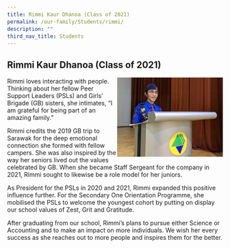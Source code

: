 ```yaml
---
title: Rimmi Kaur Dhanoa (Class of 2021)
permalink: /our-family/Students/rimmi/
description: ""
third_nav_title: Students
---
```

## Rimmi Kaur Dhanoa (Class of 2021)

<img src="/images/Rimmi Kaur Dhanoa 1.jpg" style="width:49%" align=right>

Rimmi loves interacting with people. Thinking about her fellow Peer Support Leaders (PSLs) and Girls’ Brigade (GB) sisters, she intimates, “I am grateful for being part of an amazing family.”  

Rimmi credits the 2019 GB trip to Sarawak for the deep emotional connection she formed with fellow campers. She was also inspired by the way her seniors lived out the values celebrated by GB. When she became Staff Sergeant for the company in 2021, Rimmi sought to likewise be a role model for her juniors.

As President for the PSLs in 2020 and 2021, Rimmi expanded this positive influence further. For the Secondary One Orientation Programme, she mobilised the PSLs to welcome the youngest cohort by putting on display our school values of Zest, Grit and Gratitude.

After graduating from our school, Rimmi’s plans to pursue either Science or Accounting and to make an impact on more individuals. We wish her every success as she reaches out to more people and inspires them for the better.